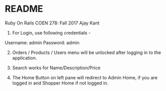 # README

Ruby On Rails
COEN 278: Fall 2017
Ajay Kant

1. For Login, use following credentials - 

Username: admin
Password: admin

2. Orders / Products / Users menu will be unlocked after logging in to the application.

3. Search works for Name/Description/Price

4. The Home Button on left pane will redirect to Admin Home, if you are logged in and Shopper Home if not logged in.